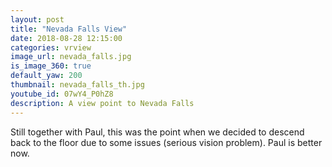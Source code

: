 ```yaml
---
layout: post
title: "Nevada Falls View"
date: 2018-08-28 12:15:00
categories: vrview
image_url: nevada_falls.jpg
is_image_360: true
default_yaw: 200
thumbnail: nevada_falls_th.jpg
youtube_id: 07wY4_P0hZ8
description: A view point to Nevada Falls
---
```

Still together with Paul, this was the point when we decided to descend back to the floor due to some issues (serious vision problem). Paul is better now.
